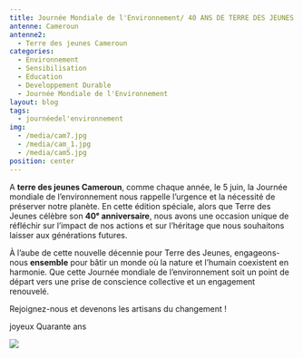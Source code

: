 ```yaml
---
title: Journée Mondiale de l'Environnement/ 40 ANS DE TERRE DES JEUNES
antenne: Cameroun
antenne2:
  - Terre des jeunes Cameroun
categories:
  - Environnement
  - Sensibilisation
  - Education
  - Developpement Durable
  - Journée Mondiale de l'Environnement
layout: blog
tags:
  - journéedel'environnement
img:
  - /media/cam7.jpg
  - /media/cam_1.jpg
  - /media/cam5.jpg
position: center
---
```

A **terre des jeunes Cameroun**, comme chaque année, le 5 juin, la Journée mondiale de l’environnement nous rappelle l’urgence et la nécessité de préserver notre planète. En cette édition spéciale, alors que Terre des Jeunes célèbre son **40ᵉ anniversaire**, nous avons une occasion unique de réfléchir sur l’impact de nos actions et sur l’héritage que nous souhaitons laisser aux générations futures.  

À l’aube de cette nouvelle décennie pour Terre des Jeunes, engageons-nous **ensemble** pour bâtir un monde où la nature et l’humain coexistent en harmonie. Que cette Journée mondiale de l’environnement soit un point de départ vers une prise de conscience collective et un engagement renouvelé.  

Rejoignez-nous et devenons les artisans du changement !

joyeux Quarante ans

![](/media/logo_officiel.jpg)